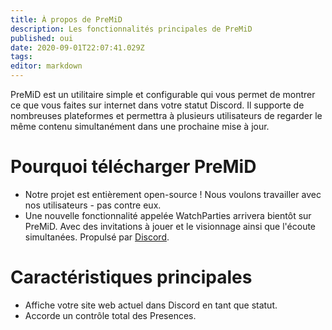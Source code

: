 ```yaml
---
title: À propos de PreMiD
description: Les fonctionnalités principales de PreMiD
published: oui
date: 2020-09-01T22:07:41.029Z
tags:
editor: markdown
---
```


PreMiD est un utilitaire simple et configurable qui vous permet de montrer ce que vous faites sur internet dans votre statut Discord. Il supporte de nombreuses plateformes et permettra à plusieurs utilisateurs de regarder le même contenu simultanément dans une prochaine mise à jour.

# Pourquoi télécharger PreMiD
- Notre projet est entièrement open-source ! Nous voulons travailler avec nos utilisateurs - pas contre eux.
- Une nouvelle fonctionnalité appelée WatchParties arrivera bientôt sur PreMiD. Avec des invitations à jouer et le visionnage ainsi que l'écoute simultanées. Propulsé par [Discord](https://discordapp.com/).

# Caractéristiques principales
- Affiche votre site web actuel dans Discord en tant que statut.
- Accorde un contrôle total des Presences.